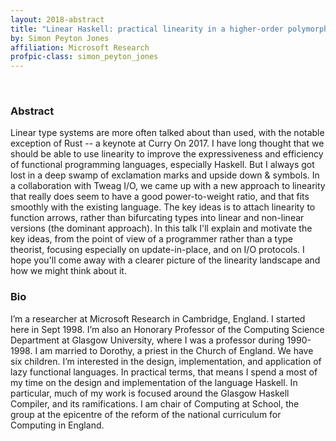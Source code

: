 ```yaml
---
layout: 2018-abstract
title: "Linear Haskell: practical linearity in a higher-order polymorphic language"
by: Simon Peyton Jones
affiliation: Microsoft Research
profpic-class: simon_peyton_jones
---
```


<br/>

### Abstract

Linear type systems are more often talked about than used, with the notable exception of Rust -- a keynote at Curry On 2017.  I have long thought that we should be able to use linearity to improve the expressiveness and efficiency of functional programming languages, especially Haskell.  But I always got lost in a deep swamp of exclamation marks and upside down &amp; symbols. In a collaboration with Tweag I/O, we came up with a new approach to linearity that really does seem to have a good power-to-weight ratio, and that fits smoothly with the existing language. The key ideas is to attach linearity to function arrows, rather than bifurcating types into linear and non-linear versions (the dominant approach). In this talk I'll explain and motivate the key ideas, from the point of view of a programmer rather than a type theorist, focusing especially on update-in-place, and on I/O protocols.  I hope you'll come away with a clearer picture of the linearity landscape and how we might think about it.

### Bio

I’m a researcher at Microsoft Research in Cambridge, England. I started here in Sept 1998. I’m also an Honorary Professor of the Computing Science Department at Glasgow University, where I was a professor during 1990-1998. I am married to Dorothy, a priest in the Church of England. We have six children. I’m interested in the design, implementation, and application of lazy functional languages. In practical terms, that means I spend a most of my time on the design and implementation of the language Haskell. In particular, much of my work is focused around the Glasgow Haskell Compiler, and its ramifications. I am chair of Computing at School, the group at the epicentre of the reform of the national curriculum for Computing in England.

